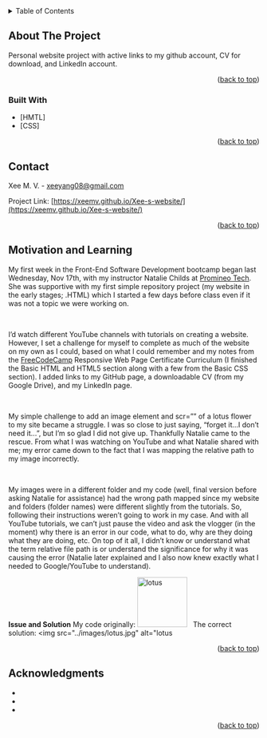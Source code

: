 <!--# Xee-s-website
First website created w/ vs code
 What was your motivation?
    Why did you build this project?
    What problem does it solve?
    What did you learn?
    What makes your project stand out? If your project has a lot of features, consider adding a "Features" section and listing them here.


This is the name of the project. It describes the whole project in one sentence, and helps people understand what the main goal and aim of the project is.
Write a Description

Your description is an extremely important aspect of your project. A well-crafted description allows you to show off your work to other developers as well as potential employers.

This is an important component of your project that many new developers often overlook.-->


<div id="top"></div>
<!--
*** Thanks for checking out the Best-README-Template. If you have a suggestion
*** that would make this better, please fork the repo and create a pull request
*** or simply open an issue with the tag "enhancement".
*** Don't forget to give the project a star!
*** Thanks again! Now go create something AMAZING! :D
-->



<!-- PROJECT SHIELDS -->
<!--
*** I'm using markdown "reference style" links for readability.
*** Reference links are enclosed in brackets [ ] instead of parentheses ( ).
*** See the bottom of this document for the declaration of the reference variables
*** for contributors-url, forks-url, etc. This is an optional, concise syntax you may use.
*** https://www.markdownguide.org/basic-syntax/#reference-style-links
[![Contributors][contributors-shield]][contributors-url]
[![Forks][forks-shield]][forks-url]
[![Stargazers][stars-shield]][stars-url]
[![Issues][issues-shield]][issues-url]
[![MIT License][license-shield]][license-url]
[![LinkedIn][linkedin-shield]][linkedin-url]
-->


<!-- PROJECT LOGO
<br />
<div align="center">
  <a href="https://github.com/github_username/repo_name">
    <img src="images/logo.png" alt="Logo" width="80" height="80">
  </a>

<h3 align="center">project_title</h3>

  <p align="center">
    project_description
    <br />
    <a href="https://github.com/github_username/repo_name"><strong>Explore the docs »</strong></a>
    <br />
    <br />
    <a href="https://github.com/github_username/repo_name">View Demo</a>
    ·
    <a href="https://github.com/github_username/repo_name/issues">Report Bug</a>
    ·
    <a href="https://github.com/github_username/repo_name/issues">Request Feature</a>
  </p>
</div>
-->


<!-- TABLE OF CONTENTS -->
<details>
  <summary>Table of Contents</summary>
  <ol>
    <li>
      <a href="#about-the-project">About The Project</a>
      <ul>
        <li><a href="#built-with">Built With</a></li>
      </ul>
    </li>
   <!-- <li>
     <a href="#getting-started">Getting Started</a>
      <ul>-->
      <!--  <li><a href="#prerequisites">Prerequisites</a></li>
        <li><a href="#installation">Installation</a></li>
      </ul>
    </li>
    <li><a href="#usage">Usage</a></li>
    <li><a href="#roadmap">Roadmap</a></li>
    <li><a href="#contributing">Contributing</a></li>
    <li><a href="#license">License</a></li>-->
    <li><a href="#contact">Contact</a></li>
    <li><a href="#Motivation and Learning">Motivation and Learning</a></li>
    <li><a href="#acknowledgments">Acknowledgments</a></li>
  </ol>
</details>



<!-- ABOUT THE PROJECT -->
## About The Project

Personal website project with active links to my github account, CV for download, and LinkedIn account.

<p align="right">(<a href="#top">back to top</a>)</p>



### Built With

* [HMTL]
* [CSS]
<p align="right">(<a href="#top">back to top</a>)</p>



<!-- GETTING STARTED
## Getting Started

This is an example of how you may give instructions on setting up your project locally.
To get a local copy up and running follow these simple example steps.

### Prerequisites

This is an example of how to list things you need to use the software and how to install them.
* npm
  ```sh
  npm install npm@latest -g
  ```
-->

<!--### Installation

1. Get a free API Key at [https://example.com](https://example.com)
2. Clone the repo
   ```sh
   git clone https://github.com/github_username/repo_name.git
   ```
3. Install NPM packages
   ```sh
   npm install
   ```
4. Enter your API in `config.js`
   ```js
   const API_KEY = 'ENTER YOUR API';
   ```

<p align="right">(<a href="#top">back to top</a>)</p>-->



<!-- USAGE EXAMPLES 
## Usage

Use this space to show useful examples of how a project can be used. Additional screenshots, code examples and demos work well in this space. You may also link to more resources.

_For more examples, please refer to the [Documentation](https://example.com)_

<p align="right">(<a href="#top">back to top</a>)</p>-->



<!-- ROADMAP
## Roadmap

- [] Feature 1
- [] Feature 2
- [] Feature 3
    - [] Nested Feature

See the [open issues](https://github.com/github_username/repo_name/issues) for a full list of proposed features (and known issues).

<p align="right">(<a href="#top">back to top</a>)</p>-->



<!-- CONTRIBUTING
## Contributing

Contributions are what make the open source community such an amazing place to learn, inspire, and create. Any contributions you make are **greatly appreciated**.

If you have a suggestion that would make this better, please fork the repo and create a pull request. You can also simply open an issue with the tag "enhancement".
Don't forget to give the project a star! Thanks again!

1. Fork the Project
2. Create your Feature Branch (`git checkout -b feature/AmazingFeature`)
3. Commit your Changes (`git commit -m 'Add some AmazingFeature'`)
4. Push to the Branch (`git push origin feature/AmazingFeature`)
5. Open a Pull Request

<p align="right">(<a href="#top">back to top</a>)</p>-->



<!-- LICENSE
## License

Distributed under the MIT License. See `LICENSE.txt` for more information.

<p align="right">(<a href="#top">back to top</a>)</p>-->



<!-- CONTACT -->
## Contact

Xee M. V. - xeeyang08@gmail.com

Project Link: [https://xeemv.github.io/Xee-s-website/](https://xeemv.github.io/Xee-s-website/)

<p align="right">(<a href="#top">back to top</a>)</p>

## Motivation and Learning

<p>My first week in the Front-End Software Development bootcamp began last Wednesday, Nov 17th, with my instructor Natalie Childs at <a href="https://www.promineotech.com/">Promineo Tech</a>. She was supportive with my first simple repository project (my website in the early stages; .HTML) which I started a few days before class even if it was not a topic we were working on.
</p> 
<p>I’d watch different YouTube channels with tutorials on creating a website. However, I set a challenge for myself to complete as much of the website on my own as I could, based on what I could remember and my notes from the <a href="https://www.freecodecamp.org/">FreeCodeCamp</a> Responsive Web Page Certificate Curriculum (I finished the Basic HTML and HTML5 section along with a few from the Basic CSS section). I added links to my GitHub page, a downloadable CV (from my Google Drive), and my LinkedIn page. </p>
 
<p>My simple challenge to add an image element and scr=”” of a lotus flower to my site became a struggle. I was so close to just saying, “forget it...I don’t need it...”, but I’m so glad I did not give up. Thankfully Natalie came to the rescue. From what I was watching on YouTube and what Natalie shared with me; my error came down to the fact that I was mapping the relative path to my image incorrectly. </p>
 
<p>My images were in a different folder and my code (well, final version before asking Natalie for assistance) had the wrong path mapped since my website and folders (folder names) were different slightly from the tutorials. So, following their instructions weren’t going to work in my case. And with all YouTube tutorials, we can’t just pause the video and ask the vlogger (in the moment) why there is an error in our code, what to do, why are they doing what they are doing, etc. On top of it all, I didn’t know or understand what the term relative file path is or understand the significance for why it was causing the error (Natalie later explained and I also now knew exactly what I needed to Google/YouTube to understand). </p>

**Issue and Solution**
My code originally: <img src="./resources/images/lotus.jpg" alt="lotus" style="width:100px;" height="100px">
 
The correct solution: <img src="../images/lotus.jpg" alt="lotus




<p align="right">(<a href="#top">back to top</a>)</p>


<!-- ACKNOWLEDGMENTS -->
## Acknowledgments

* []()
* []()
* []()

<p align="right">(<a href="#top">back to top</a>)</p>



<!-- MARKDOWN LINKS & IMAGES
https://www.markdownguide.org/basic-syntax/#reference-style-links 
[contributors-shield]: https://img.shields.io/github/contributors/github_username/repo_name.svg?style=for-the-badge
[contributors-url]: https://github.com/github_username/repo_name/graphs/contributors
[forks-shield]: https://img.shields.io/github/forks/github_username/repo_name.svg?style=for-the-badge
[forks-url]: https://github.com/github_username/repo_name/network/members
[stars-shield]: https://img.shields.io/github/stars/github_username/repo_name.svg?style=for-the-badge
[stars-url]: https://github.com/github_username/repo_name/stargazers
[issues-shield]: https://img.shields.io/github/issues/github_username/repo_name.svg?style=for-the-badge
[issues-url]: https://github.com/github_username/repo_name/issues
[license-shield]: https://img.shields.io/github/license/github_username/repo_name.svg?style=for-the-badge
[license-url]: https://github.com/github_username/repo_name/blob/master/LICENSE.txt
[linkedin-shield]: https://img.shields.io/badge/-LinkedIn-black.svg?style=for-the-badge&logo=linkedin&colorB=555
[linkedin-url]: https://linkedin.com/in/linkedin_username
[product-screenshot]: images/screenshot.png -->


